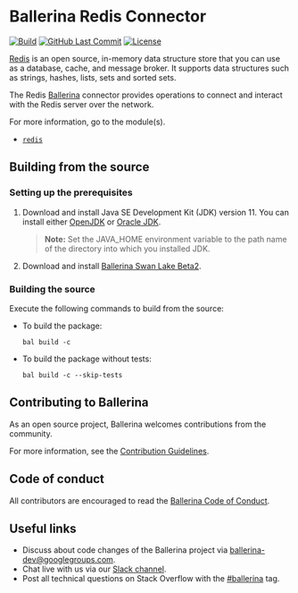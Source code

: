# Ballerina Redis Connector

[![Build](https://github.com/ballerina-platform/module-ballerinax-redis/workflows/CI/badge.svg)](https://github.com/ballerina-platform/module-ballerinax-redis/actions?query=workflow%3ACI)
[![GitHub Last Commit](https://img.shields.io/github/last-commit/ballerina-platform/module-ballerinax-redis.svg)](https://github.com/ballerina-platform/module-ballerinax-redis/commits/master)
[![License](https://img.shields.io/badge/License-Apache%202.0-blue.svg)](https://opensource.org/licenses/Apache-2.0)

[Redis](https://redis.io/) is an open source, in-memory data structure store that you can use as a database, cache, and message broker. It supports data structures such as strings, hashes, lists, sets and sorted sets.

The Redis [Ballerina](https://ballerina.io/) connector provides operations to connect and interact with the Redis server over the network.

For more information, go to the module(s).
- [`redis`](redis/Module.md)

## Building from the source
### Setting up the prerequisites

1. Download and install Java SE Development Kit (JDK) version 11. You can install either [OpenJDK](https://adoptopenjdk.net/) or [Oracle JDK](https://www.oracle.com/java/technologies/javase-jdk11-downloads.html).

    > **Note:** Set the JAVA_HOME environment variable to the path name of the directory into which you installed JDK.

2. Download and install [Ballerina Swan Lake Beta2](https://ballerina.io/). 

### Building the source
Execute the following commands to build from the source:

* To build the package:
   ```   
   bal build -c
   ```
* To build the package without tests:
   ```
   bal build -c --skip-tests
   ```
## Contributing to Ballerina
As an open source project, Ballerina welcomes contributions from the community. 

For more information, see the [Contribution Guidelines](https://github.com/ballerina-platform/ballerina-lang/blob/master/CONTRIBUTING.md).

## Code of conduct
All contributors are encouraged to read the [Ballerina Code of Conduct](https://ballerina.io/code-of-conduct).

## Useful links
* Discuss about code changes of the Ballerina project via [ballerina-dev@googlegroups.com](mailto:ballerina-dev@googlegroups.com).
* Chat live with us via our [Slack channel](https://ballerina.io/community/slack/).
* Post all technical questions on Stack Overflow with the [#ballerina](https://stackoverflow.com/questions/tagged/ballerina) tag.
